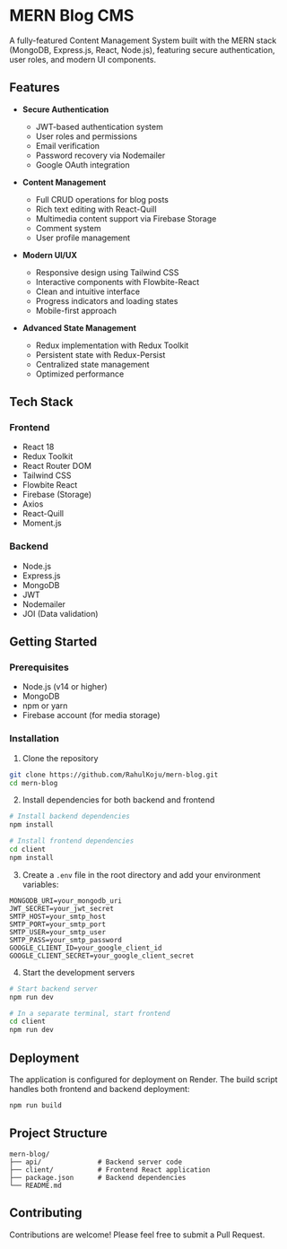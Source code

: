 # MERN Blog CMS

A fully-featured Content Management System built with the MERN stack (MongoDB, Express.js, React, Node.js), featuring secure authentication, user roles, and modern UI components.

## Features

- **Secure Authentication**
  - JWT-based authentication system
  - User roles and permissions
  - Email verification
  - Password recovery via Nodemailer
  - Google OAuth integration

- **Content Management**
  - Full CRUD operations for blog posts
  - Rich text editing with React-Quill
  - Multimedia content support via Firebase Storage
  - Comment system
  - User profile management

- **Modern UI/UX**
  - Responsive design using Tailwind CSS
  - Interactive components with Flowbite-React
  - Clean and intuitive interface
  - Progress indicators and loading states
  - Mobile-first approach

- **Advanced State Management**
  - Redux implementation with Redux Toolkit
  - Persistent state with Redux-Persist
  - Centralized state management
  - Optimized performance

## Tech Stack

### Frontend
- React 18
- Redux Toolkit
- React Router DOM
- Tailwind CSS
- Flowbite React
- Firebase (Storage)
- Axios
- React-Quill
- Moment.js

### Backend
- Node.js
- Express.js
- MongoDB
- JWT
- Nodemailer
- JOI (Data validation)

## Getting Started

### Prerequisites
- Node.js (v14 or higher)
- MongoDB
- npm or yarn
- Firebase account (for media storage)

### Installation

1. Clone the repository
```bash
git clone https://github.com/RahulKoju/mern-blog.git
cd mern-blog
```

2. Install dependencies for both backend and frontend
```bash
# Install backend dependencies
npm install

# Install frontend dependencies
cd client
npm install
```

3. Create a `.env` file in the root directory and add your environment variables:
```env
MONGODB_URI=your_mongodb_uri
JWT_SECRET=your_jwt_secret
SMTP_HOST=your_smtp_host
SMTP_PORT=your_smtp_port
SMTP_USER=your_smtp_user
SMTP_PASS=your_smtp_password
GOOGLE_CLIENT_ID=your_google_client_id
GOOGLE_CLIENT_SECRET=your_google_client_secret
```

4. Start the development servers
```bash
# Start backend server
npm run dev

# In a separate terminal, start frontend
cd client
npm run dev
```

## Deployment

The application is configured for deployment on Render. The build script handles both frontend and backend deployment:

```bash
npm run build
```

## Project Structure

```
mern-blog/
├── api/              # Backend server code
├── client/           # Frontend React application
├── package.json      # Backend dependencies
└── README.md
```


## Contributing

Contributions are welcome! Please feel free to submit a Pull Request.
